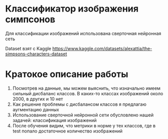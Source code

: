 # Классификатор изображения симпсонов

Для классификации изображений использована сверточная нейронная сеть

Dataset взят с Kaggle https://www.kaggle.com/datasets/alexattia/the-simpsons-characters-dataset

# Кратокое описание работы 
1. Посмотрев на данные, мы можем выяснить, что изначально имеем сильный дисбаланс классов. В каких-то классах изображений около 2000, в других и 10 нет
2. Как решение проблемы с дисбалансом классов я предлагаю аугментацию данных
3. Использование сверточной нейронной сети обусловлено нашей задачей: классификация изображений
4. После обучения видим, что метрики в норме у тех классов, где в test попало достаточное количество изображений      
